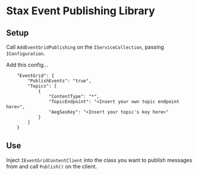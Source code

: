 ﻿# Stax Event Publishing Library

## Setup

Call `AddEventGridPublishing` on the `IServiceCollection`, passing `IConfiguration`.

Add this config...

```
    "EventGrid": {
        "PublishEvents": "true",
        "Topics": [
            {
                "ContentType": "*",
                "TopicEndpoint": "<Insert your own topic endpoint here>",
                "AegSasKey": "<Insert your topic's key here>"
            }
        ]
    }
```

## Use


Inject `IEventGridContentClient` into the class you want to publish messages from and call `Publish()` on the client.
